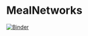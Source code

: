 # MealNetworks
[![Binder](https://mybinder.org/badge_logo.svg)](https://mybinder.org/v2/gh/caroschwedh/MealNetworks/master?urlpath=lab/tree/Index.ipynb)

